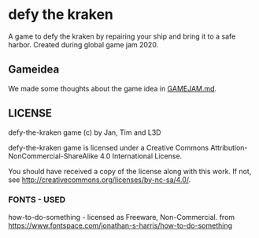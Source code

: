  defy the kraken
===================

A game to defy the kraken by repairing your ship and bring it to a safe harbor. Created during global game jam 2020.

 Gameidea
------------
We made some thoughts about the game idea in [GAMEJAM.md](other/GAMEJAM.md).



 LICENSE
-----------
defy-the-kraken game (c) by Jan, Tim and L3D

defy-the-kraken game is licensed under a
Creative Commons Attribution-NonCommercial-ShareAlike 4.0 International License.

You should have received a copy of the license along with this
work. If not, see <http://creativecommons.org/licenses/by-nc-sa/4.0/>.

### FONTS - USED
how-to-do-something - licensed as Freeware, Non-Commercial.
from <https://www.fontspace.com/jonathan-s-harris/how-to-do-something>